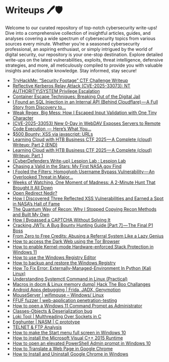 # Writeups 🖊️🛡️
Welcome to our curated repository of top-notch cybersecurity write-ups! Dive into a comprehensive collection of insightful articles, guides, and analyses covering a wide spectrum of cybersecurity topics from various sources every minute. Whether you're a seasoned cybersecurity professional, an aspiring enthusiast, or simply intrigued by the world of digital security, our repository is your one-stop destination. Explore detailed write-ups on the latest vulnerabilities, exploits, threat intelligence, defensive strategies, and more, all meticulously compiled to provide you with valuable insights and actionable knowledge. Stay informed, stay secure!
<!-- WRITEUPS:START -->
- [TryHackMe: “Security Footage” CTF Challenge Writeup](https://infosecwriteups.com/tryhackme-security-footage-ctf-challenge-writeup-e9b451cded7e?source=rss----7b722bfd1b8d---4)
- [Reflective Kerberos Relay Attack &lpar;CVE-2025-33073&rpar;: NT AUTHORITY\SYSTEM Privilege Escalation](https://infosecwriteups.com/reflective-kerberos-relay-attack-cve-2025-33073-nt-authority-system-privilege-escalation-bfab6cef1acc?source=rss----7b722bfd1b8d---4)
- [Container Escape Techniques: Breaking Out of the Digital Jail](https://infosecwriteups.com/container-escape-techniques-breaking-out-of-the-digital-jail-ad06962c5292?source=rss----7b722bfd1b8d---4)
- [I Found an SQL Injection in an Internal API &lpar;Behind Cloudflare&rpar; — A Full Story from Discovery to…](https://infosecwriteups.com/i-found-an-sql-injection-in-an-internal-api-behind-cloudflare-a-full-story-from-discovery-to-27a28d2beb68?source=rss----7b722bfd1b8d---4)
- [Weak Regex, Big Mess: How I Escaped Input Validation with One Tiny Character](https://infosecwriteups.com/weak-regex-big-mess-how-i-escaped-input-validation-with-one-tiny-character-9ead1deccffa?source=rss----7b722bfd1b8d---4)
- [&lpar;CVE-2025-33053&rpar; New 0-Day in WebDAV Exposes Servers to Remote Code Execution  —  Here’s What You…](https://infosecwriteups.com/cve-2025-33053-new-0-day-in-webdav-exposes-servers-to-remote-code-execution-heres-what-you-e12787fa559a?source=rss----7b722bfd1b8d---4)
- [$500 Bounty: XSS via javascript: URLs](https://infosecwriteups.com/500-bounty-xss-via-javascript-urls-a04900631701?source=rss----7b722bfd1b8d---4)
- [Learning Cloud with HTB Business CTF 2025 — A Complete &lpar;cloud&rpar; Writeup: Part 2 &lpar;END&rpar;](https://infosecwriteups.com/learning-cloud-with-htb-business-ctf-2025-a-complete-cloud-writeup-part-2-end-4274d9ea2646?source=rss----7b722bfd1b8d---4)
- [Learning Cloud with HTB Business CTF 2025 — A Complete &lpar;cloud&rpar; Writeup: Part 1](https://infosecwriteups.com/learning-cloud-with-htb-business-ctf-2025-a-complete-cloud-writeup-part-1-6188fa67219c?source=rss----7b722bfd1b8d---4)
- [{CyberDefenders Write-up} Lespion Lab : Lespion Lab](https://infosecwriteups.com/cyberdefenders-write-up-lespion-lab-lespion-lab-f6bbe3270696?source=rss----7b722bfd1b8d---4)
- [Chasing a Valid in the Stars: My First NASA.gov Find](https://medium.com/@FufuFaf1/chasing-a-valid-in-the-stars-my-first-nasa-gov-find-cecdb9c29c35?source=rss------bug_bounty_writeup-5)
- [I Fooled the Filters: Homoglyph Username Bypass Vulnerability — An Overlooked Threat in Major…](https://icecream23.medium.com/i-fooled-the-filters-homoglyph-username-bypass-vulnerability-an-overlooked-threat-in-major-dd5f8cc63ba6?source=rss------bug_bounty_writeup-5)
- [Weeks of Watching, One Moment of Madness: A 2-Minute Hunt That Brought It All Down](https://osintteam.blog/weeks-of-watching-one-moment-of-madness-a-2-minute-hunt-that-brought-it-all-down-41f181a1cbc9?source=rss------bug_bounty_writeup-5)
- [Open Redirect Nedir?](https://medium.com/@silverxcyber/open-redirect-n%C9%99dir-519cc1897d0a?source=rss------bug_bounty_writeup-5)
- [How I Discovered Three Reflected XSS Vulnerabilities and Earned a Spot in NASA’s Hall of Fame](https://medium.com/@michaeltanoto222/how-i-discovered-three-reflected-xss-vulnerabilities-and-earned-a-spot-in-nasas-hall-of-fame-537b6a2c01be?source=rss------bug_bounty_writeup-5)
- [The Quantum Way of Recon: Why I Stopped Copying Recon Methods and Built My Own](https://medium.com/@clipp3r/the-quantum-way-of-recon-why-i-stopped-copying-recon-methods-and-built-my-own-b9e9fddcd756?source=rss------bug_bounty_writeup-5)
- [How I Bypassed a CAPTCHA Without Solving It](https://medium.com/@mazenibrahem373/how-i-bypassed-a-captcha-without-solving-it-7c5c85ee71f0?source=rss------bug_bounty_writeup-5)
- [Cracking JWTs: A Bug Bounty Hunting Guide [Part 7] — The Final P1 Boss](https://infosecwriteups.com/cracking-jwts-a-bug-bounty-hunting-guide-part-7-the-final-p1-boss-7a8baf3cf085?source=rss------bug_bounty_writeup-5)
- [From Zero to Free Credits: Abusing a Referral System Like a Lazy Genius](https://medium.com/legionhunters/from-zero-to-free-credits-abusing-a-referral-system-like-a-lazy-genius-fc2d6b674754?source=rss------bug_bounty_writeup-5)
- [How to access the Dark Web using the Tor Browser](https://www.bleepingcomputer.com/tutorials/how-to-access-the-dark-web-using-the-tor-browser/)
- [How to enable Kernel-mode Hardware-enforced Stack Protection in Windows 11](https://www.bleepingcomputer.com/tutorials/how-to-enable-kernel-mode-hardware-enforced-stack-protection-in-windows-11/)
- [How to use the Windows Registry Editor](https://www.bleepingcomputer.com/tutorials/how-to-use-the-windows-registry-editor/)
- [How to backup and restore the Windows Registry](https://www.bleepingcomputer.com/tutorials/how-to-backup-and-restore-the-windows-registry/)
- [How To Fix Error: Externally-Managed-Environment In Python &lpar;Kali Linux&rpar;](https://technicalnavigator.in/how-to-fix-error-externally-managed-environment-in-python-kali-linux/)
- [Understanding Systemctl Command in Linux &lpar;Practical&rpar;](https://technicalnavigator.in/understanding-systemctl-command-in-linux-practical/)
- [Macros in docm &amp; Linux memory dump| Hack The Boo  Challanges](https://technicalnavigator.in/macros-in-docm-linux-memory-dump-hack-the-boo-challanges/)
- [Android Apps debugging |  Frida, JADX, Genymotion](https://technicalnavigator.in/android-apps-debugging-frida-jadx-genymotion/)
- [MouseServer | wifimouse – Windows/ Linux](https://technicalnavigator.in/mouseserver-wifimouse-windows-linux/)
- [FFUF fuzzer | web-application penetration-testing](https://technicalnavigator.in/ffuf-fuzzer-web-application-penetration-testing/)
- [How to open a Windows 11 Command Prompt as Administrator](https://www.bleepingcomputer.com/tutorials/how-to-open-a-windows-11-command-prompt-as-administrator/)
- [Classes-Objects &amp; Deserialization bug](https://technicalnavigator.in/classes-objects-deserialization-bug/)
- [Loki Tool | Multhreading Over Sockets in C](https://technicalnavigator.in/loki-tool-multhreading-over-sockets-in-c/)
- [Egghunter | NASM | C prototype](https://technicalnavigator.in/egghunter-nasm-c-prototype/)
- [TELNET &amp; FTP Analysis](https://technicalnavigator.in/telnet-ftp-analysis/)
- [How to make the Start menu full screen in Windows 10](https://www.bleepingcomputer.com/tutorials/how-to-make-the-start-menu-full-screen-in-windows-10/)
- [How to install the Microsoft Visual C++ 2015 Runtime](https://www.bleepingcomputer.com/tutorials/how-to-install-the-microsoft-visual-c-2015-runtime/)
- [How to open an elevated PowerShell Admin prompt in Windows 10](https://www.bleepingcomputer.com/tutorials/how-to-open-an-elevated-powershell-admin-prompt-in-windows-10/)
- [How to Translate a Web Page in Google Chrome](https://www.bleepingcomputer.com/tutorials/how-to-translate-a-web-page-in-google-chrome/)
- [How to Install and Uninstall Google Chrome in Windows](https://www.bleepingcomputer.com/tutorials/how-to-install-and-uninstall-google-chrome-in-windows/)
<!-- WRITEUPS:END -->
